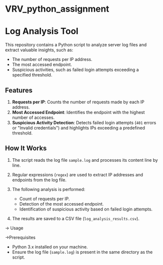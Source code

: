 # VRV_python_assignment

# Log Analysis Tool

This repository contains a Python script to analyze server log files and extract valuable insights, such as:
- The number of requests per IP address.
- The most accessed endpoint.
- Suspicious activities, such as failed login attempts exceeding a specified threshold.

## Features
1. **Requests per IP**: Counts the number of requests made by each IP address.
2. **Most Accessed Endpoint**: Identifies the endpoint with the highest number of accesses.
3. **Suspicious Activity Detection**: Detects failed login attempts (`401` errors or "Invalid credentials") and highlights IPs exceeding a predefined threshold.

## How It Works
1. The script reads the log file `sample.log` and processes its content line by line.
2. Regular expressions (`regex`) are used to extract IP addresses and endpoints from the log file.
3. The following analysis is performed:
   - Count of requests per IP.
   - Detection of the most accessed endpoint.
   - Identification of suspicious activity based on failed login attempts.

4. The results are saved to a CSV file (`log_analysis_results.csv`).

-> Usage

->Prerequisites
- Python 3.x installed on your machine.
- Ensure the log file (`sample.log`) is present in the same directory as the script.

